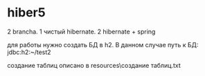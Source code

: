 # hiber5
2 branchа. 1 чистый hibernate. 2 hibernate + spring

для работы нужно создать БД в h2. В данном случае путь к БД: jdbc:h2:~/test2 

создание таблиц описано в resources\создание таблиц.txt
